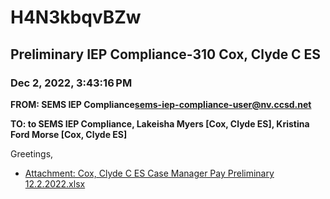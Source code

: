 # H4N3kbqvBZw
## Preliminary IEP Compliance-310 Cox, Clyde C ES
### Dec 2, 2022, 3:43:16 PM
**FROM: SEMS IEP Compliance<sems-iep-compliance-user@nv.ccsd.net>**

**TO: to SEMS IEP Compliance, Lakeisha Myers [Cox, Clyde ES], Kristina Ford Morse [Cox, Clyde ES]**


Greetings,  





* [Attachment: Cox, Clyde C ES Case Manager Pay Preliminary 12.2.2022.xlsx](H4N3kbqvBZw-attachment-1.xlsx)
